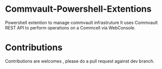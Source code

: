 # Commvault-Powershell-Extentions
Powershell extention to manage commvault infrastruture
It uses Commvault REST API to perform operations on a Commcell via WebConsole.


# Contributions

Contributions are welcomes , please do a pull request against dev branch.
